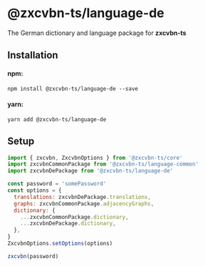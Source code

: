 # @zxcvbn-ts/language-de

The German dictionary and language package for **zxcvbn-ts**

## Installation

#### npm:

`npm install @zxcvbn-ts/language-de --save`

#### yarn:

`yarn add @zxcvbn-ts/language-de`

## Setup

```js
import { zxcvbn, ZxcvbnOptions } from '@zxcvbn-ts/core'
import zxcvbnCommonPackage from '@zxcvbn-ts/language-common'
import zxcvbnDePackage from '@zxcvbn-ts/language-de'

const password = 'somePassword'
const options = {
  translations: zxcvbnDePackage.translations,
  graphs: zxcvbnCommonPackage.adjacencyGraphs,
  dictionary: {
    ...zxcvbnCommonPackage.dictionary,
    ...zxcvbnDePackage.dictionary,
  },
}
ZxcvbnOptions.setOptions(options)

zxcvbn(password)
```
